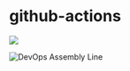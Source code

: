 # github-actions

<img src="https://fontawesome.com/icons/aws?f=brands&s=solid">

![DevOps Assembly Line](https://devops.com/wp-content/uploads/2017/08/CIpci2.png)

